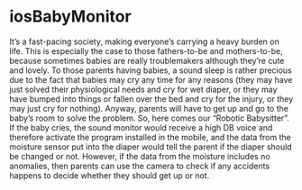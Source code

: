 # iosBabyMonitor
It’s a fast-pacing society, making everyone’s carrying a heavy burden on life. This is especially the case to those fathers-to-be and mothers-to-be, because sometimes babies are really troublemakers although they’re cute and lovely. To those parents having babies, a sound sleep is rather precious due to the fact that babies may cry any time for any reasons (they may have just solved their physiological needs and cry for wet diaper, or they may have bumped into things or fallen over the bed and cry for the injury, or they may just cry for nothing). Anyway, parents will have to get up and go to the baby’s room to solve the problem. So, here comes our “Robotic Babysitter”. If the baby cries, the sound monitor would receive a high DB voice and therefore activate the program installed in the mobile, and the data from the moisture sensor put into the diaper would tell the parent if the diaper should be changed or not. However, if the data from the moisture includes no anomalies, then parents can use the camera to check if any accidents happens to decide whether they should get up or not.
